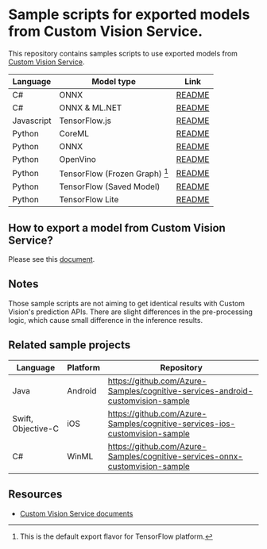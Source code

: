 # Sample scripts for exported models from Custom Vision Service.

This repository contains samples scripts to use exported models from [Custom Vision Service](https://customvision.ai).


| Language | Model type | Link |
| -------- | -------- | ---- |
| C#       | ONNX     | [README](samples/csharp/onnx) |
| C#       | ONNX & ML.NET    | [README](samples/csharp/mlnet) |
| Javascript | TensorFlow.js | [README](samples/javascript/tensorflowjs) |
| Python   | CoreML   | [README](samples/python/coreml) |
| Python   | ONNX     | [README](samples/python/onnx) |
| Python   | OpenVino | [README](samples/python/openvino) |
| Python   | TensorFlow (Frozen Graph) [^1] | [README](samples/python/tensorflow) |
| Python   | TensorFlow (Saved Model) | [README](samples/python/tensorflow_saved_model) |
| Python   | TensorFlow Lite | [README](samples/python/tensorflow_lite) |

[^1]: This is the default export flavor for TensorFlow platform.

## How to export a model from Custom Vision Service?
Please see this [document](https://docs.microsoft.com/en-us/azure/cognitive-services/custom-vision-service/export-your-model).


## Notes
Those sample scripts are not aiming to get identical results with Custom Vision's prediction APIs. There are slight differences in the pre-processing logic, which cause small difference in the inference results.


## Related sample projects
| Language | Platform | Repository |
| -------- | -------- | ---------- |
| Java     | Android  | https://github.com/Azure-Samples/cognitive-services-android-customvision-sample |
| Swift, Objective-C | iOS | https://github.com/Azure-Samples/cognitive-services-ios-customvision-sample |
| C#       | WinML    | https://github.com/Azure-Samples/cognitive-services-onnx-customvision-sample |

## Resources
* [Custom Vision Service documents](https://docs.microsoft.com/en-us/azure/cognitive-services/custom-vision-service/)


